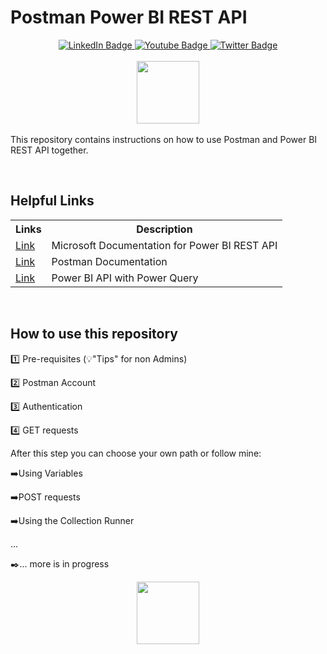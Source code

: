 # Postman Power BI REST API
<div id="badges"  align="center">
  <a href="https://www.linkedin.com/in/k-borchert/">
    <img src="https://img.shields.io/badge/LinkedIn-blue?style=for-the-badge&logo=linkedin&logoColor=white" alt="LinkedIn Badge"/>
  </a>
  <a href="https://www.youtube.com/channel/UC6nEaIKn3ffJG6otCqNSMlA">
    <img src="https://img.shields.io/badge/YouTube-red?style=for-the-badge&logo=youtube&logoColor=white" alt="Youtube Badge"/>
  </a>
  <a href="https://twitter.com/Mirrortears">
    <img src="https://img.shields.io/badge/Twitter-blue?style=for-the-badge&logo=twitter&logoColor=white" alt="Twitter Badge"/>
  </a>
    </a></div>
    <br>
<div id="header" align="center">
  <img src="https://media.giphy.com/media/5vlqsvkApaFjtvL6CZ/giphy.gif" width="100"/>
</div>
<br>
This repository contains instructions on how to use Postman and Power BI REST API together.<p>
<br>

## Helpful Links

<table>
<tr>
<th>Links</th>
<th>Description</th>
</tr>
<tr>
<td><a href="https://docs.microsoft.com/en-us/rest/api/power-bi/?WT.mc_id=AZ-MVP-5003494">Link</a></td>
<td>Microsoft Documentation for Power BI REST API</td>
</tr>

<tr>
<td><a href="https://learning.postman.com/docs/getting-started/introduction/">Link</a></td>
<td>Postman Documentation</td>
</tr>

<tr>
<td><a href="https://github.com/tirnovar/Power_BI_REST_API_PQ">Link</a></td>
<td>Power BI API with Power Query</td>
</tr>

</table>
<br>

## How to use this repository

1️⃣ Pre-requisites (💡"Tips" for non Admins)<p>
2️⃣ Postman Account<p>
3️⃣ Authentication <p>
4️⃣ GET requests <p>
After this step you can choose your own path or follow mine:<p>
➡️Using Variables <p>
➡️POST requests <p>
➡️Using the Collection Runner<p>
...

✒️... more is in progress
<br>
<div id="header" align="center">
  <img src="https://user-images.githubusercontent.com/63601923/182033856-8a1dbc2c-f137-4fb0-9248-b50f1e26f021.png" width="100"/>
</div>
<br>



